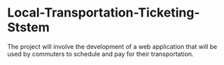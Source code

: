 # Local-Transportation-Ticketing-Ststem
The project will involve the development of a web application that will be used by commuters to schedule and pay for their transportation.
